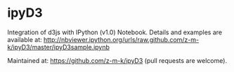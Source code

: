 ipyD3
=====
Integration of d3js with IPython (v1.0) Notebook. Details and examples are available at: http://nbviewer.ipython.org/urls/raw.github.com/z-m-k/ipyD3/master/ipyD3sample.ipynb

Maintained at: https://github.com/z-m-k/ipyD3 (pull requests are welcome).